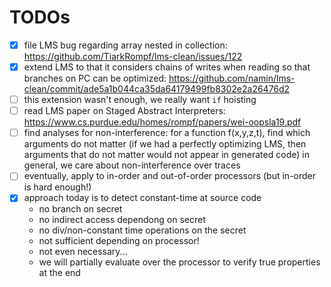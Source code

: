 # TODOs

- [x] file LMS bug regarding array nested in collection:
      https://github.com/TiarkRompf/lms-clean/issues/122
- [x] extend LMS to that it considers chains of writes when reading
      so that branches on PC can be optimized:
      https://github.com/namin/lms-clean/commit/ade5a1b044ca35da64179499fb8302e2a26476d2
- [ ] this extension wasn't enough, we really want `if` hoisting
- [ ] read LMS paper on Staged Abstract Interpreters:
      https://www.cs.purdue.edu/homes/rompf/papers/wei-oopsla19.pdf
- [ ] find analyses for non-interference:
      for a function f(x,y,z,t), find which arguments do not matter
      (if we had a perfectly optimizing LMS, then arguments that do not matter would not appear in generated code)
      in general, we care about non-interference over traces
- [ ] eventually, apply to in-order and out-of-order processors
      (but in-order is hard enough!)
- [x] approach today is to detect constant-time at source code
  - no branch on secret
  - no indirect access dependong on secret
  - no div/non-constant time operations on the secret
  - not sufficient depending on processor!
  - not even necessary...
  - we will partially evaluate over the processor to verify true properties at the end
